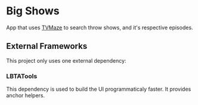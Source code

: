 # Big Shows

App that uses [TVMaze](http://www.tvmaze.com/api) to search throw shows, and it's respective episodes.

## External Frameworks

This project only uses one external dependency:

### LBTATools

This dependency is used to build the UI programmaticaly faster. It provides anchor helpers.

